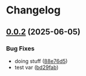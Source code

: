 # Changelog

## [0.0.2](https://github.com/fujin/test-arbitrary-files/compare/v0.0.1...v0.0.2) (2025-06-05)


### Bug Fixes

* doing stuff ([88e76d5](https://github.com/fujin/test-arbitrary-files/commit/88e76d5179f5e4ee43a640664b254f995ac01e72))
* test var ([bd29fab](https://github.com/fujin/test-arbitrary-files/commit/bd29fab051d9d8b78789cafa5b1865405cda5f10))
